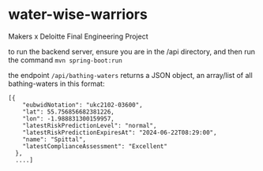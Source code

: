 # water-wise-warriors
Makers x Deloitte Final Engineering Project


to run the backend server, ensure you are in the /api directory, and then run the command `mvn spring-boot:run`

the endpoint `/api/bathing-waters` returns a JSON object, an array/list of all bathing-waters in this format:
```
[{
    "eubwidNotation": "ukc2102-03600",
    "lat": 55.756856682381226,
    "lon": -1.988831300159957,
    "latestRiskPredictionLevel": "normal",
    "latestRiskPredictionExpiresAt": "2024-06-22T08:29:00",
    "name": "Spittal",
    "latestComplianceAssessment": "Excellent"
  },
  ....]
```
